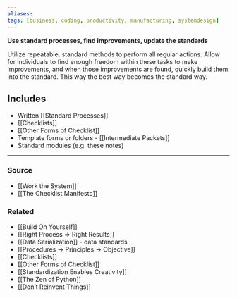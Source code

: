 ```yaml
---
aliases: 
tags: [business, coding, productivity, manufacturing, systemdesign]
---
```

**Use standard processes, find improvements, update the standards**

Utilize repeatable, standard methods to perform all regular actions. Allow for individuals to find enough freedom within these tasks to make improvements, and when those improvements are found, quickly build them into the standard. This way the best way becomes the standard way.

## Includes

- Written [[Standard Processes]]
- [[Checklists]]
- [[Other Forms of Checklist]]
- Template forms or folders - [[Intermediate Packets]]
- Standard modules (e.g. these notes)

---

### Source
- [[Work the System]]
- [[The Checklist Manifesto]]

### Related
- [[Build On Yourself]]
- [[Right Process ⇒ Right Results]]
- [[Data Serialization]] - data standards 
- [[Procedures → Principles → Objective]] 
- [[Checklists]] 
- [[Other Forms of Checklist]] 
- [[Standardization Enables Creativity]]
- [[The Zen of Python]]
- [[Don’t Reinvent Things]]
 